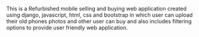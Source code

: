 This is a Refurbished mobile selling and buying web application created using django, javascript, html, css and bootstrap in which user can upload their old phones photos and other user can buy and also includes filtering options to provide user friendly web application.
